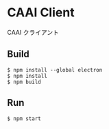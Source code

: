 # CAAI Client

CAAI クライアント

## Build

```
$ npm install --global electron
$ npm install
$ npm build
```

## Run

```
$ npm start
```